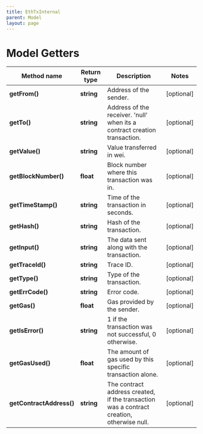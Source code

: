 ```yaml
---
title: EthTxInternal
parent: Model
layout: page
---
```


# Model Getters

Method name | Return type | Description | Notes
------------ | ------------- | ------------- | -------------
**getFrom()** | **string** | Address of the sender. | [optional]
**getTo()** | **string** | Address of the receiver. 'null' when its a contract creation transaction. | [optional]
**getValue()** | **string** | Value transferred in wei. | [optional]
**getBlockNumber()** | **float** | Block number where this transaction was in. | [optional]
**getTimeStamp()** | **string** | Time of the transaction in seconds. | [optional]
**getHash()** | **string** | Hash of the transaction. | [optional]
**getInput()** | **string** | The data sent along with the transaction. | [optional]
**getTraceId()** | **string** | Trace ID. | [optional]
**getType()** | **string** | Type of the transaction. | [optional]
**getErrCode()** | **string** | Error code. | [optional]
**getGas()** | **float** | Gas provided by the sender. | [optional]
**getIsError()** | **string** | 1 if the transaction was not successful, 0 otherwise. | [optional]
**getGasUsed()** | **float** | The amount of gas used by this specific transaction alone. | [optional]
**getContractAddress()** | **string** | The contract address created, if the transaction was a contract creation, otherwise null. | [optional]

